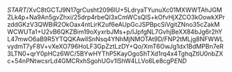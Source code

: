 $START$/XvC8tGCTJ9N17grCusht2096lU+5LdryaTYunuXc01MXWWTAhJGMZLk4p+Na9An5gvZhxi/25drp4rbeQI3xCmWCsQlS+kOfvHjXZCO3kOowkXPrzddGKzV3QWBiR2OkOax4ntLirK2uf6eAUpGcJSPBpcSiVgitZNno35cZakMWCWUTa1+U2vB6QKZBim19oXyxrbJMs+p/IJpfgNL7GvhjBeXX84bJg6r2hYL47mwO6aB9R5YTQQKAwIlSnNsq4YNhMjNMOTAt9D/FNP2tMLjg8NFWWLvydmT7yF8V+vXeXO796HoLF3GpZztLzDY+Qo/XmT6OwJg1dx1BdMPBn7eR3LTN0+qrY0pHCz6WC/5BYwHYThP5KayOgoShTXd1rq4x4TghqZtIU0nbZXc+54nPNtwcsrLd4GMCRxhSgohUGv1lShW4LLVo6Le8cgP$END$